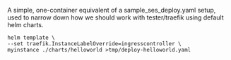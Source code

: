 
A simple, one-container equivalent of a sample_ses_deploy.yaml 
setup, used to narrow down how we should work with tester/traefik
using default helm charts. 

    helm template \
    --set traefik.InstanceLabelOverride=ingresscontroller \
    myinstance ./charts/helloworld >tmp/deploy-helloworld.yaml
